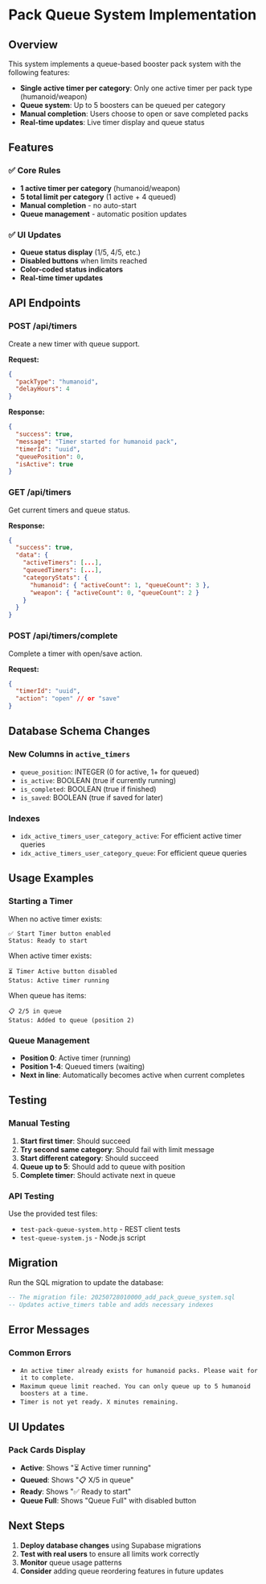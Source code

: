 # Pack Queue System Implementation

## Overview

This system implements a queue-based booster pack system with the following features:

- **Single active timer per category**: Only one active timer per pack type (humanoid/weapon)
- **Queue system**: Up to 5 boosters can be queued per category
- **Manual completion**: Users choose to open or save completed packs
- **Real-time updates**: Live timer display and queue status

## Features

### ✅ Core Rules
- **1 active timer per category** (humanoid/weapon)
- **5 total limit per category** (1 active + 4 queued)
- **Manual completion** - no auto-start
- **Queue management** - automatic position updates

### ✅ UI Updates
- **Queue status display** (1/5, 4/5, etc.)
- **Disabled buttons** when limits reached
- **Color-coded status indicators**
- **Real-time timer updates**

## API Endpoints

### POST /api/timers
Create a new timer with queue support.

**Request:**
```json
{
  "packType": "humanoid",
  "delayHours": 4
}
```

**Response:**
```json
{
  "success": true,
  "message": "Timer started for humanoid pack",
  "timerId": "uuid",
  "queuePosition": 0,
  "isActive": true
}
```

### GET /api/timers
Get current timers and queue status.

**Response:**
```json
{
  "success": true,
  "data": {
    "activeTimers": [...],
    "queuedTimers": [...],
    "categoryStats": {
      "humanoid": { "activeCount": 1, "queueCount": 3 },
      "weapon": { "activeCount": 0, "queueCount": 2 }
    }
  }
}
```

### POST /api/timers/complete
Complete a timer with open/save action.

**Request:**
```json
{
  "timerId": "uuid",
  "action": "open" // or "save"
}
```

## Database Schema Changes

### New Columns in `active_timers`
- `queue_position`: INTEGER (0 for active, 1+ for queued)
- `is_active`: BOOLEAN (true if currently running)
- `is_completed`: BOOLEAN (true if finished)
- `is_saved`: BOOLEAN (true if saved for later)

### Indexes
- `idx_active_timers_user_category_active`: For efficient active timer queries
- `idx_active_timers_user_category_queue`: For efficient queue queries

## Usage Examples

### Starting a Timer
When no active timer exists:
```
✅ Start Timer button enabled
Status: Ready to start
```

When active timer exists:
```
⏳ Timer Active button disabled
Status: Active timer running
```

When queue has items:
```
📋 2/5 in queue
Status: Added to queue (position 2)
```

### Queue Management
- **Position 0**: Active timer (running)
- **Position 1-4**: Queued timers (waiting)
- **Next in line**: Automatically becomes active when current completes

## Testing

### Manual Testing
1. **Start first timer**: Should succeed
2. **Try second same category**: Should fail with limit message
3. **Start different category**: Should succeed
4. **Queue up to 5**: Should add to queue with position
5. **Complete timer**: Should activate next in queue

### API Testing
Use the provided test files:
- `test-pack-queue-system.http` - REST client tests
- `test-queue-system.js` - Node.js script

## Migration

Run the SQL migration to update the database:
```sql
-- The migration file: 20250728010000_add_pack_queue_system.sql
-- Updates active_timers table and adds necessary indexes
```

## Error Messages

### Common Errors
- `An active timer already exists for humanoid packs. Please wait for it to complete.`
- `Maximum queue limit reached. You can only queue up to 5 humanoid boosters at a time.`
- `Timer is not yet ready. X minutes remaining.`

## UI Updates

### Pack Cards Display
- **Active**: Shows "⏳ Active timer running"
- **Queued**: Shows "📋 X/5 in queue"
- **Ready**: Shows "✅ Ready to start"
- **Queue Full**: Shows "Queue Full" with disabled button

## Next Steps

1. **Deploy database changes** using Supabase migrations
2. **Test with real users** to ensure all limits work correctly
3. **Monitor** queue usage patterns
4. **Consider** adding queue reordering features in future updates